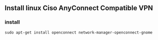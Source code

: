 ## Install linux Ciso AnyConnect Compatible VPN


### install  
```console
sudo apt-get install openconnect network-manager-openconnect-gnome
```
